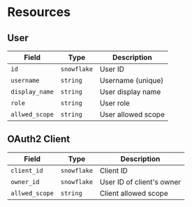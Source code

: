 # Resources

## User

| Field          | Type        | Description        |
| -------------- | ----------- | ------------------ |
| `id`           | `snowflake` | User ID            |
| `username`     | `string`    | Username (unique)  |
| `display_name` | `string`    | User display name  |
| `role`         | `string`    | User role          |
| `allwed_scope` | `string`    | User allowed scope |


## OAuth2 Client

| Field          | Type        | Description               |
| -------------- | ----------- | ------------------------- |
| `client_id`    | `snowflake` | Client ID                 |
| `owner_id`     | `snowflake` | User ID of client's owner |
| `allwed_scope` | `string`    | Client allowed scope      |
